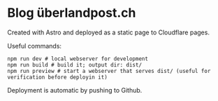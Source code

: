 # Blog überlandpost.ch

Created with Astro and deployed as a static page to Cloudflare pages.

Useful commands:

```
npm run dev # local webserver for development
npm run build # build it; output dir: dist/
npm run preview # start a webserver that serves dist/ (useful for verification before deployin it)
```

Deployment is automatic by pushing to Github.
